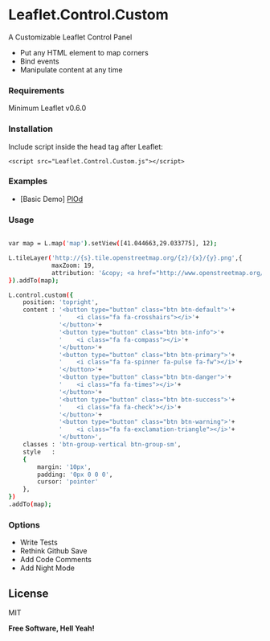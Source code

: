 # Leaflet.Control.Custom

A Customizable Leaflet Control Panel

  - Put any HTML element to map corners
  - Bind events
  - Manipulate content at any time

### Requirements
Minimum Leaflet v0.6.0

### Installation

Include script inside the head tag after Leaflet:

```
<script src="Leaflet.Control.Custom.js"></script>
```

### Examples

* [Basic Demo] [PlOd]

### Usage

```sh

var map = L.map('map').setView([41.044663,29.033775], 12);

L.tileLayer('http://{s}.tile.openstreetmap.org/{z}/{x}/{y}.png',{
            maxZoom: 19,
            attribution: '&copy; <a href="http://www.openstreetmap.org/copyright">OpenStreetMap</a>'
}).addTo(map);

L.control.custom({
    position: 'topright',
    content : '<button type="button" class="btn btn-default">'+
              '    <i class="fa fa-crosshairs"></i>'+
              '</button>'+
              '<button type="button" class="btn btn-info">'+
              '    <i class="fa fa-compass"></i>'+
              '</button>'+
              '<button type="button" class="btn btn-primary">'+
              '    <i class="fa fa-spinner fa-pulse fa-fw"></i>'+
              '</button>'+
              '<button type="button" class="btn btn-danger">'+
              '    <i class="fa fa-times"></i>'+
              '</button>'+
              '<button type="button" class="btn btn-success">'+
              '    <i class="fa fa-check"></i>'+
              '</button>'+
              '<button type="button" class="btn btn-warning">'+
              '    <i class="fa fa-exclamation-triangle"></i>'+
              '</button>',
    classes : 'btn-group-vertical btn-group-sm',
    style   :
    {
        margin: '10px',
        padding: '0px 0 0 0',
        cursor: 'pointer'
    },
})
.addTo(map);
```

### Options

 - Write Tests
 - Rethink Github Save
 - Add Code Comments
 - Add Night Mode

License
----

MIT


**Free Software, Hell Yeah!**

[//]: # (These are reference links used in the body of this note and get stripped out when the markdown processor does its job. There is no need to format nicely because it shouldn't be seen. Thanks SO - http://stackoverflow.com/questions/4823468/store-comments-in-markdown-syntax)
   [PlOd]: <https://github.com/joemccann/dillinger/tree/master/plugins/onedrive/README.md>


